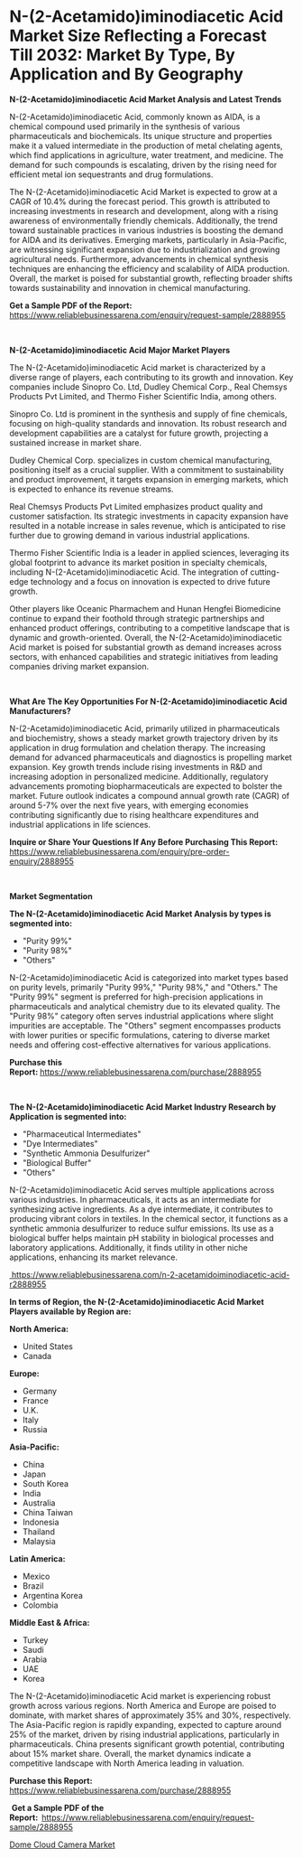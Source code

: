 <p><h1>N-(2-Acetamido)iminodiacetic Acid Market Size Reflecting a Forecast Till 2032: Market By Type, By Application and By Geography</h1></p><p><strong>N-(2-Acetamido)iminodiacetic Acid Market Analysis and Latest Trends</strong></p>
<p><p>N-(2-Acetamido)iminodiacetic Acid, commonly known as AIDA, is a chemical compound used primarily in the synthesis of various pharmaceuticals and biochemicals. Its unique structure and properties make it a valued intermediate in the production of metal chelating agents, which find applications in agriculture, water treatment, and medicine. The demand for such compounds is escalating, driven by the rising need for efficient metal ion sequestrants and drug formulations.</p><p>The N-(2-Acetamido)iminodiacetic Acid Market is expected to grow at a CAGR of 10.4% during the forecast period. This growth is attributed to increasing investments in research and development, along with a rising awareness of environmentally friendly chemicals. Additionally, the trend toward sustainable practices in various industries is boosting the demand for AIDA and its derivatives. Emerging markets, particularly in Asia-Pacific, are witnessing significant expansion due to industrialization and growing agricultural needs. Furthermore, advancements in chemical synthesis techniques are enhancing the efficiency and scalability of AIDA production. Overall, the market is poised for substantial growth, reflecting broader shifts towards sustainability and innovation in chemical manufacturing.</p></p>
<p><strong>Get a Sample PDF of the Report:&nbsp;</strong> <a href="https://www.reliablebusinessarena.com/enquiry/request-sample/2888955?utm_campaign=3368&utm_medium=2&utm_source=Github&utm_content=ia&utm_term=14032025&utm_id=n-2-acetamidoiminodiacetic-acid">https://www.reliablebusinessarena.com/enquiry/request-sample/2888955</a></p>
<p>&nbsp;</p>
<p><strong>N-(2-Acetamido)iminodiacetic Acid Major Market Players</strong></p>
<p><p>The N-(2-Acetamido)iminodiacetic Acid market is characterized by a diverse range of players, each contributing to its growth and innovation. Key companies include Sinopro Co. Ltd, Dudley Chemical Corp., Real Chemsys Products Pvt Limited, and Thermo Fisher Scientific India, among others. </p><p>Sinopro Co. Ltd is prominent in the synthesis and supply of fine chemicals, focusing on high-quality standards and innovation. Its robust research and development capabilities are a catalyst for future growth, projecting a sustained increase in market share.</p><p>Dudley Chemical Corp. specializes in custom chemical manufacturing, positioning itself as a crucial supplier. With a commitment to sustainability and product improvement, it targets expansion in emerging markets, which is expected to enhance its revenue streams.</p><p>Real Chemsys Products Pvt Limited emphasizes product quality and customer satisfaction. Its strategic investments in capacity expansion have resulted in a notable increase in sales revenue, which is anticipated to rise further due to growing demand in various industrial applications.</p><p>Thermo Fisher Scientific India is a leader in applied sciences, leveraging its global footprint to advance its market position in specialty chemicals, including N-(2-Acetamido)iminodiacetic Acid. The integration of cutting-edge technology and a focus on innovation is expected to drive future growth.</p><p>Other players like Oceanic Pharmachem and Hunan Hengfei Biomedicine continue to expand their foothold through strategic partnerships and enhanced product offerings, contributing to a competitive landscape that is dynamic and growth-oriented. Overall, the N-(2-Acetamido)iminodiacetic Acid market is poised for substantial growth as demand increases across sectors, with enhanced capabilities and strategic initiatives from leading companies driving market expansion.</p></p>
<p>&nbsp;</p>
<p><strong>What Are The Key Opportunities For N-(2-Acetamido)iminodiacetic Acid Manufacturers?</strong></p>
<p><p>N-(2-Acetamido)iminodiacetic Acid, primarily utilized in pharmaceuticals and biochemistry, shows a steady market growth trajectory driven by its application in drug formulation and chelation therapy. The increasing demand for advanced pharmaceuticals and diagnostics is propelling market expansion. Key growth trends include rising investments in R&D and increasing adoption in personalized medicine. Additionally, regulatory advancements promoting biopharmaceuticals are expected to bolster the market. Future outlook indicates a compound annual growth rate (CAGR) of around 5-7% over the next five years, with emerging economies contributing significantly due to rising healthcare expenditures and industrial applications in life sciences.</p></p>
<p><strong>Inquire or Share Your Questions If Any Before Purchasing This Report:</strong> <a href="https://www.reliablebusinessarena.com/enquiry/pre-order-enquiry/2888955?utm_campaign=3368&utm_medium=2&utm_source=Github&utm_content=ia&utm_term=14032025&utm_id=n-2-acetamidoiminodiacetic-acid">https://www.reliablebusinessarena.com/enquiry/pre-order-enquiry/2888955</a></p>
<p>&nbsp;</p>
<p><strong>Market Segmentation</strong></p>
<p><strong>The N-(2-Acetamido)iminodiacetic Acid Market Analysis by types is segmented into:</strong></p>
<p><ul><li>"Purity 99%"</li><li>"Purity 98%"</li><li>"Others"</li></ul></p>
<p><p>N-(2-Acetamido)iminodiacetic Acid is categorized into market types based on purity levels, primarily "Purity 99%," "Purity 98%," and "Others." The "Purity 99%" segment is preferred for high-precision applications in pharmaceuticals and analytical chemistry due to its elevated quality. The "Purity 98%" category often serves industrial applications where slight impurities are acceptable. The "Others" segment encompasses products with lower purities or specific formulations, catering to diverse market needs and offering cost-effective alternatives for various applications.</p></p>
<p><strong>Purchase this Report:&nbsp;</strong><a href="https://www.reliablebusinessarena.com/purchase/2888955?utm_campaign=3368&utm_medium=2&utm_source=Github&utm_content=ia&utm_term=14032025&utm_id=n-2-acetamidoiminodiacetic-acid">https://www.reliablebusinessarena.com/purchase/2888955</a></p>
<p>&nbsp;</p>
<p><strong>The N-(2-Acetamido)iminodiacetic Acid Market Industry Research by Application is segmented into:</strong></p>
<p><ul><li>"Pharmaceutical Intermediates"</li><li>"Dye Intermediates"</li><li>"Synthetic Ammonia Desulfurizer"</li><li>"Biological Buffer"</li><li>"Others"</li></ul></p>
<p><p>N-(2-Acetamido)iminodiacetic Acid serves multiple applications across various industries. In pharmaceuticals, it acts as an intermediate for synthesizing active ingredients. As a dye intermediate, it contributes to producing vibrant colors in textiles. In the chemical sector, it functions as a synthetic ammonia desulfurizer to reduce sulfur emissions. Its use as a biological buffer helps maintain pH stability in biological processes and laboratory applications. Additionally, it finds utility in other niche applications, enhancing its market relevance.</p></p>
<p><a href="https://www.reliablebusinessarena.com/n-2-acetamidoiminodiacetic-acid-r2888955?utm_campaign=3368&utm_medium=2&utm_source=Github&utm_content=ia&utm_term=14032025&utm_id=n-2-acetamidoiminodiacetic-acid">&nbsp;https://www.reliablebusinessarena.com/n-2-acetamidoiminodiacetic-acid-r2888955</a></p>
<p><strong>In terms of Region, the N-(2-Acetamido)iminodiacetic Acid Market Players available by Region are:</strong></p>
<p>
    <p> <strong> North America: </strong>
        <ul>
            <li>United States</li>
            <li>Canada</li>
        </ul>
        </p> 
    <p> <strong> Europe: </strong>
        <ul>
            <li>Germany</li>
            <li>France</li>
            <li>U.K.</li>
            <li>Italy</li>
            <li>Russia</li>
        </ul>
        </p> 
    <p> <strong> Asia-Pacific: </strong>
        <ul>
            <li>China</li>
            <li>Japan</li>
            <li>South Korea</li>
            <li>India</li>
            <li>Australia</li>
            <li>China Taiwan</li>
            <li>Indonesia</li>
            <li>Thailand</li>
            <li>Malaysia</li>
        </ul>
        </p> 
    <p> <strong> Latin America: </strong>
        <ul>
            <li>Mexico</li>
            <li>Brazil</li>
            <li>Argentina Korea</li>
            <li>Colombia</li>
        </ul>
        </p> 
    <p> <strong> Middle East & Africa: </strong>
        <ul>
            <li>Turkey</li>
            <li>Saudi</li>
            <li>Arabia</li>
            <li>UAE</li>
            <li>Korea</li>
        </ul>
    </p>
    </p>
<p><p>The N-(2-Acetamido)iminodiacetic Acid market is experiencing robust growth across various regions. North America and Europe are poised to dominate, with market shares of approximately 35% and 30%, respectively. The Asia-Pacific region is rapidly expanding, expected to capture around 25% of the market, driven by rising industrial applications, particularly in pharmaceuticals. China presents significant growth potential, contributing about 15% market share. Overall, the market dynamics indicate a competitive landscape with North America leading in valuation.</p></p>
<p><strong>Purchase this Report: </strong><a href="https://www.reliablebusinessarena.com/purchase/2888955?utm_campaign=3368&utm_medium=2&utm_source=Github&utm_content=ia&utm_term=14032025&utm_id=n-2-acetamidoiminodiacetic-acid">https://www.reliablebusinessarena.com/purchase/2888955</a></p>
<p>&nbsp;<strong>Get a Sample PDF of the Report:&nbsp;&nbsp;</strong><a href="https://www.reliablebusinessarena.com/enquiry/request-sample/2888955?utm_campaign=3368&utm_medium=2&utm_source=Github&utm_content=ia&utm_term=14032025&utm_id=n-2-acetamidoiminodiacetic-acid">https://www.reliablebusinessarena.com/enquiry/request-sample/2888955</a></p>
<p><strong></strong></p>
<p><p><a href="https://github.com/herakterroem/Market-Research-Report-List-1/blob/main/dome-cloud-camera-market.md?utm_campaign=3368&utm_medium=2&utm_source=Github&utm_content=ia&utm_term=14032025&utm_id=n-2-acetamidoiminodiacetic-acid">Dome Cloud Camera Market</a></p></p>